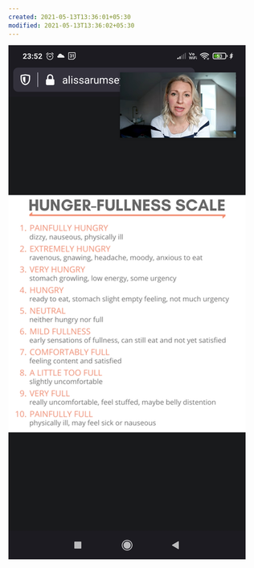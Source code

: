 ```yaml
---
created: 2021-05-13T13:36:01+05:30
modified: 2021-05-13T13:36:02+05:30
---
```


![Image](./IMG_1620893161247.jpg)
